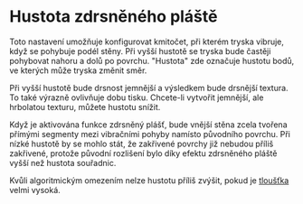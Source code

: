 Hustota zdrsněného pláště
====
Toto nastavení umožňuje konfigurovat kmitočet, při kterém tryska vibruje, když se pohybuje podél stěny. Při vyšší hustotě se tryska bude častěji pohybovat nahoru a dolů po povrchu. "Hustota" zde označuje hustotu bodů, ve kterých může tryska změnit směr.

Při vyšší hustotě bude drsnost jemnější a výsledkem bude drsnější textura. To také výrazně ovlivňuje dobu tisku. Chcete-li vytvořit jemnější, ale hrbolatou texturu, můžete hustotu snížit.

Když je aktivována funkce zdrsněný plášť, bude vnější stěna zcela tvořena přímými segmenty mezi vibračními pohyby namísto původního povrchu. Při nízké hustotě by se mohlo stát, že zakřivené povrchy již nebudou příliš zakřivené, protože původní rozlišení bylo díky efektu zdrsněného pláště vyšší než hustota souřadnic.

Kvůli algoritmickým omezením nelze hustotu příliš zvýšit, pokud je [tloušťka](magic_fuzzy_skin_thickness.md) velmi vysoká.

